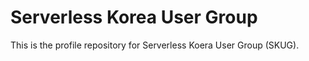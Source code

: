 # Serverless Korea User Group #

This is the profile repository for Serverless Koera User Group (SKUG).

